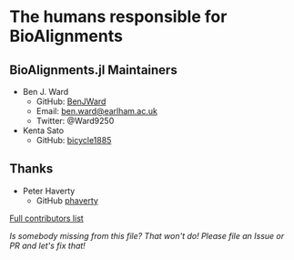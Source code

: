 # The humans responsible for BioAlignments

## BioAlignments.jl Maintainers
- Ben J. Ward
  - GitHub: [BenJWard](https://github.com/BenJWard)
  - Email: ben.ward@earlham.ac.uk
  - Twitter: @Ward9250
- Kenta Sato
  - GitHub: [bicycle1885](https://github.com/bicycle1885)

## Thanks
- Peter Haverty
  - GitHub [phaverty](https://github.com/phaverty)

[Full contributors list](https://github.com/BioJulia/BioAlignments.jl/graphs/contributors)

_Is somebody missing from this file? That won't do! Please file an Issue or PR and let's fix that!_
